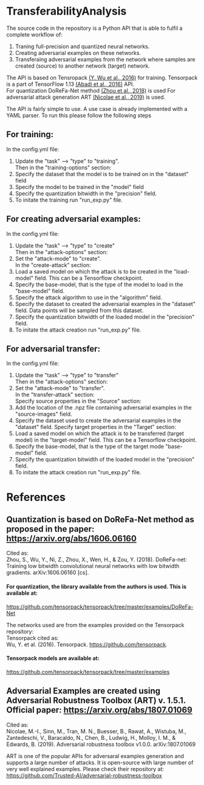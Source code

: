 # TransferabilityAnalysis

The source code in the repository is a Python API that is able to fulfil a complete workflow of:
1. Traning full-precision and quantized neural networks.
2. Creating adversarial examples on these networks.
3. Transferaing adversarial examples from the network where samples are created (source) to another network (target) network.

The API is based on Tensropack [(Y. Wu et al., 2016)](https://github.com/tensorpack) for training. Tensorpack is a part of TensorFlow 1.13 [(Abadi et al., 2016)](https://www.tensorflow.org) API.  
For quantization DoReFa-Net method [(Zhou et al., 2018)](https://arxiv.org/abs/1606.06160) is used
For adversarial attack generation ART [(Nicolae et al., 2019)](https://arxiv.org/abs/1807.01069 ) is used. 

The API is fairly simple to use. 
A use case is already implemented with a YAML parser. To run this please follow the following steps

## For training:
In the config.yml file:
1. Update the "task" --> "type" to "training".  
Then in the "training-options" section:  
2. Specify the dataset that the model is to be trained on in the "dataset" field
3. Specify the model to be trained in the "model" field
4. Specify the quantization bitwidth in the "precision" field.
5. To initate the training run "run_exp.py" file.

## For creating adversarial examples:
In the config.yml file:
1. Update the "task" --> "type" to "create"  
Then in the "attack-options" section:  
2. Set the "attack-mode" to "create".  
In the "create-attack" section:  
3. Load a saved model on which the attack is to be created in the "load-model" field. This can be a Tensorflow checkpoint.
4. Specify the base-model, that is the type of the model to load in the "base-model" field.
5. Specify the attack algorithm to use in the "algorithm" field.
6. Specify the dataset to created the adversarial examples in the "dataset" field. Data points will be sampled from this dataset.
7. Specify the quantization bitwidth of the loaded model in the "precision" field.
8. To initate the attack creation run "run_exp.py" file.

## For adversarial transfer:
In the config.yml file:
1. Update the "task" --> "type" to "transfer"  
Then in the "attack-options" section:  
2. Set the "attack-mode" to "transfer".  
In the "transfer-attack" section:  
Specify source properties in the "Source" section:  
3. Add the location of the .npz file containing adversarial examples in the "source-images" field.
4. Specify the dataset used to create the adversarial examples in the "dataset" field.
Specify target properties in the "Target" section:  
7. Load a saved model on which the attack is to be transferred (target model) in the "target-model" field. This can be a Tensorflow checkpoint.
8. Specify the base-model, that is the type of the target mode "base-model" field.
9. Specify the quantization bitwidth of the loaded model in the "precision" field.
10. To initate the attack creation run "run_exp.py" file.


# References
## Quantization is based on DoReFa-Net method as proposed in the paper: https://arxiv.org/abs/1606.06160  
Cited as:  
Zhou, S., Wu, Y., Ni, Z., Zhou, X., Wen, H., & Zou, Y. (2018). DoReFa-net: Training low bitwidth convolutional neural networks with low bitwidth gradients. arXiv:1606.06160 [cs].

#### For quantization, the library available from the authors is used. This is available at:
https://github.com/tensorpack/tensorpack/tree/master/examples/DoReFa-Net

The networks used are from the examples provided on the Tensorpack repository:   
Tensorpack cited as:  
Wu, Y. et al. (2016). Tensorpack. https://github.com/tensorpack.

#### Tensorpack models are available at:  
https://github.com/tensorpack/tensorpack/tree/master/examples

## Adversarial Examples are created using Adversarial Robustness Toolbox (ART) v. 1.5.1. Official paper: https://arxiv.org/abs/1807.01069  
Cited as:  
Nicolae, M.-I., Sinn, M., Tran, M. N., Buesser, B., Rawat, A., Wistuba, M., Zantedeschi, V., Baracaldo, N., Chen, B., Ludwig, H., Molloy, I. M., & Edwards, B. (2019). Adversarial robustness toolbox v1.0.0. arXiv:1807.01069

ART is one of the popular APIs for adversaral examples generation and supports a large number of attacks. It is open-source with large number of very well explained examples. Please check their repository at:
https://github.com/Trusted-AI/adversarial-robustness-toolbox
